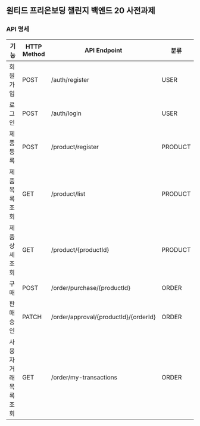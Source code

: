## 원티드 프리온보딩 챌린지 백엔드 20 사전과제

### API 명세
| 기능             | HTTP Method | API Endpoint           | 분류    |
|----------------|-------------|-----------------------|--------|
| 회원가입        | POST        | /auth/register        | USER   |
| 로그인          | POST        | /auth/login           | USER   |
| 제품 등록       | POST        | /product/register     | PRODUCT|
| 제품 목록 조회  | GET         | /product/list         | PRODUCT|
| 제품 상세 조회  | GET         | /product/{productId}  | PRODUCT|
| 구매            | POST        | /order/purchase/{productId} | ORDER |
| 판매 승인       | PATCH       | /order/approval/{productId}/{orderId} | ORDER |
| 사용자 거래 목록 조회 | GET   | /order/my-transactions | ORDER |

